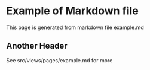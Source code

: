 # Example of Markdown file

This page is generated from markdown file example.md

## Another Header

See src/views/pages/example.md for more
